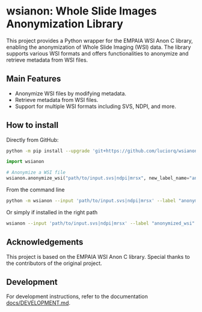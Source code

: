 # wsianon: Whole Slide Images Anonymization Library

This project provides a Python wrapper for the EMPAIA WSI Anon C library,
enabling the anonymization of Whole Slide Imaging (WSI) data. The library
supports various WSI formats and offers functionalities to anonymize and
retrieve metadata from WSI files.

## Main Features

- Anonymize WSI files by modifying metadata.
- Retrieve metadata from WSI files.
- Support for multiple WSI formats including SVS, NDPI, and more.


## How to install

Directly from GitHub:

```bash
python -m pip install --upgrade 'git+https://github.com/luciorq/wsianon.git'
```

```python
import wsianon

# Anonymize a WSI file
wsianon.anonymize_wsi("path/to/input.svs|ndpi|mrsx", new_label_name="anonymized_wsi")
```

From the command line

```bash
python -m wsianon --input 'path/to/input.svs|ndpi|mrsx' --label "anonymized_wsi"
```

Or simply if installed in the right path

```bash
wsianon --input 'path/to/input.svs|ndpi|mrsx' --label "anonymized_wsi"
```

## Acknowledgements

This project is based on the EMPAIA WSI Anon C library. Special thanks to the contributors of the original project.

## Development

For development instructions,
refer to the documentation [docs/DEVELOPMENT.md](./docs/DEVELOPMENT.md).

